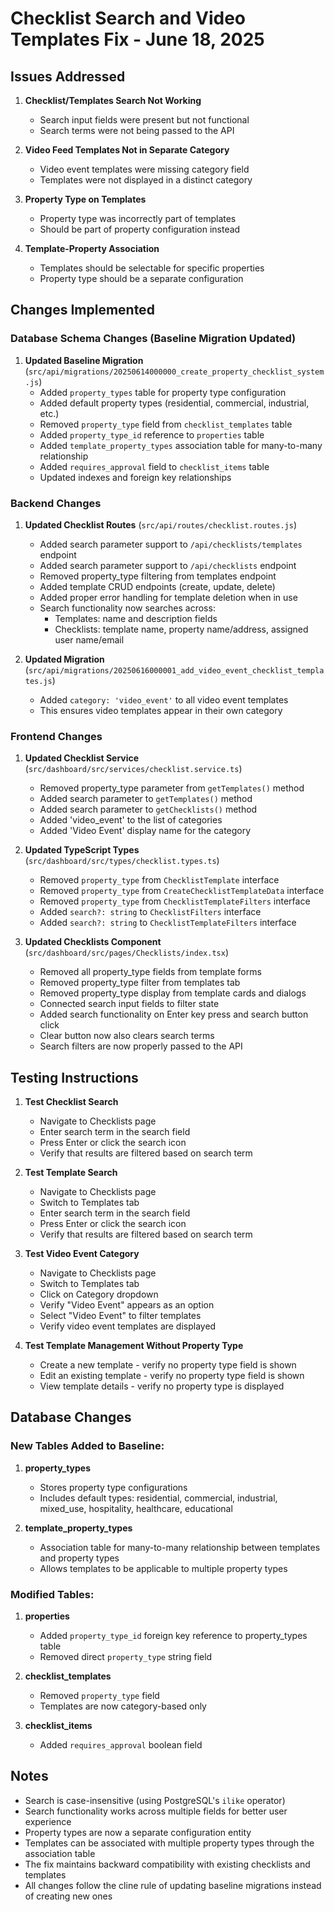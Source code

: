 # Checklist Search and Video Templates Fix - June 18, 2025

## Issues Addressed

1. **Checklist/Templates Search Not Working**
   - Search input fields were present but not functional
   - Search terms were not being passed to the API

2. **Video Feed Templates Not in Separate Category**
   - Video event templates were missing category field
   - Templates were not displayed in a distinct category

3. **Property Type on Templates**
   - Property type was incorrectly part of templates
   - Should be part of property configuration instead

4. **Template-Property Association**
   - Templates should be selectable for specific properties
   - Property type should be a separate configuration

## Changes Implemented

### Database Schema Changes (Baseline Migration Updated)

1. **Updated Baseline Migration** (`src/api/migrations/20250614000000_create_property_checklist_system.js`)
   - Added `property_types` table for property type configuration
   - Added default property types (residential, commercial, industrial, etc.)
   - Removed `property_type` field from `checklist_templates` table
   - Added `property_type_id` reference to `properties` table
   - Added `template_property_types` association table for many-to-many relationship
   - Added `requires_approval` field to `checklist_items` table
   - Updated indexes and foreign key relationships

### Backend Changes

1. **Updated Checklist Routes** (`src/api/routes/checklist.routes.js`)
   - Added search parameter support to `/api/checklists/templates` endpoint
   - Added search parameter support to `/api/checklists` endpoint
   - Removed property_type filtering from templates endpoint
   - Added template CRUD endpoints (create, update, delete)
   - Added proper error handling for template deletion when in use
   - Search functionality now searches across:
     - Templates: name and description fields
     - Checklists: template name, property name/address, assigned user name/email

2. **Updated Migration** (`src/api/migrations/20250616000001_add_video_event_checklist_templates.js`)
   - Added `category: 'video_event'` to all video event templates
   - This ensures video templates appear in their own category

### Frontend Changes

1. **Updated Checklist Service** (`src/dashboard/src/services/checklist.service.ts`)
   - Removed property_type parameter from `getTemplates()` method
   - Added search parameter to `getTemplates()` method
   - Added search parameter to `getChecklists()` method
   - Added 'video_event' to the list of categories
   - Added 'Video Event' display name for the category

2. **Updated TypeScript Types** (`src/dashboard/src/types/checklist.types.ts`)
   - Removed `property_type` from `ChecklistTemplate` interface
   - Removed `property_type` from `CreateChecklistTemplateData` interface
   - Removed `property_type` from `ChecklistTemplateFilters` interface
   - Added `search?: string` to `ChecklistFilters` interface
   - Added `search?: string` to `ChecklistTemplateFilters` interface

3. **Updated Checklists Component** (`src/dashboard/src/pages/Checklists/index.tsx`)
   - Removed all property_type fields from template forms
   - Removed property_type filter from templates tab
   - Removed property_type display from template cards and dialogs
   - Connected search input fields to filter state
   - Added search functionality on Enter key press and search button click
   - Clear button now also clears search terms
   - Search filters are now properly passed to the API

## Testing Instructions

1. **Test Checklist Search**
   - Navigate to Checklists page
   - Enter search term in the search field
   - Press Enter or click the search icon
   - Verify that results are filtered based on search term

2. **Test Template Search**
   - Navigate to Checklists page
   - Switch to Templates tab
   - Enter search term in the search field
   - Press Enter or click the search icon
   - Verify that results are filtered based on search term

3. **Test Video Event Category**
   - Navigate to Checklists page
   - Switch to Templates tab
   - Click on Category dropdown
   - Verify "Video Event" appears as an option
   - Select "Video Event" to filter templates
   - Verify video event templates are displayed

4. **Test Template Management Without Property Type**
   - Create a new template - verify no property type field is shown
   - Edit an existing template - verify no property type field is shown
   - View template details - verify no property type is displayed

## Database Changes

### New Tables Added to Baseline:
1. **property_types**
   - Stores property type configurations
   - Includes default types: residential, commercial, industrial, mixed_use, hospitality, healthcare, educational

2. **template_property_types**
   - Association table for many-to-many relationship between templates and property types
   - Allows templates to be applicable to multiple property types

### Modified Tables:
1. **properties**
   - Added `property_type_id` foreign key reference to property_types table
   - Removed direct `property_type` string field

2. **checklist_templates**
   - Removed `property_type` field
   - Templates are now category-based only

3. **checklist_items**
   - Added `requires_approval` boolean field

## Notes

- Search is case-insensitive (using PostgreSQL's `ilike` operator)
- Search functionality works across multiple fields for better user experience
- Property types are now a separate configuration entity
- Templates can be associated with multiple property types through the association table
- The fix maintains backward compatibility with existing checklists and templates
- All changes follow the cline rule of updating baseline migrations instead of creating new ones

